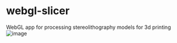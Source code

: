 webgl-slicer
============

WebGL app for processing stereolithography models for 3d printing
![image](https://cloud.githubusercontent.com/assets/794279/2812200/701f6344-ce47-11e3-8f4a-f3b2f25f7fc9.png)
